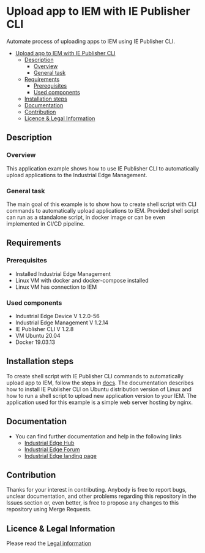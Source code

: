 # Upload app to IEM with IE Publisher CLI

Automate process of uploading apps to IEM using IE Publisher CLI.
- [Upload app to IEM with IE Publisher CLI](#upload-app-to-iem-with-ie-publisher-cli)
  - [Description](#description)
    - [Overview](#overview)
    - [General task](#general-task)
  - [Requirements](#requirements)
    - [Prerequisites](#prerequisites)
    - [Used components](#used-components)
  - [Installation steps](#installation-steps)
  - [Documentation](#documentation)
  - [Contribution](#contribution)
  - [Licence & Legal Information](#licence--legal-information)

## Description

### Overview

This application example shows how to use IE Publisher CLI to automatically upload applications to the Industrial Edge Management.

### General task

The main goal of this example is to show how to create shell script  with CLI commands to automatically upload applications to IEM. Provided shell script can run as a standalone script, in docker image or can be even implemented in CI/CD pipeline.

## Requirements

### Prerequisites

- Installed Industrial Edge Management
- Linux VM with docker and docker-compose installed
- Linux VM has connection to IEM

### Used components

- Industrial Edge Device V 1.2.0-56
- Industrial Edge Management V 1.2.14
- IE Publisher CLI V 1.2.8
- VM Ubuntu 20.04
- Docker 19.03.13

## Installation steps

To create shell script with IE Publisher CLI commands to automatically upload app to IEM, follow the steps in [docs](./docs/installation.md). The documentation describes how to install IE Publisher CLI on Ubuntu distribution version of Linux and how to run a shell script to upload new application version to your IEM. The application used for this example is a simple web server hosting by nginx.

## Documentation

- You can find further documentation and help in the following links
  - [Industrial Edge Hub](https://iehub.eu1.edge.siemens.cloud/#/documentation)
  - [Industrial Edge Forum](https://www.siemens.com/industrial-edge-forum)
  - [Industrial Edge landing page](https://new.siemens.com/global/en/products/automation/topic-areas/industrial-edge/simatic-edge.html)
  
## Contribution

Thanks for your interest in contributing. Anybody is free to report bugs, unclear documentation, and other problems regarding this repository in the Issues section or, even better, is free to propose any changes to this repository using Merge Requests.

## Licence & Legal Information

Please read the [Legal information](LICENSE.md)